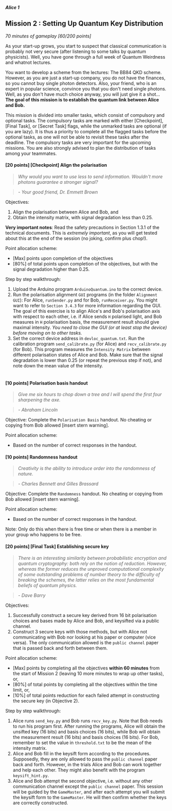 **_Alice 1_**
## Mission 2 : Setting Up Quantum Key Distribution
*70 minutes of gameplay [60/200 points]*

As your start-up grows, you start to suspect that classical communication is probably not very secure (after listening to some talks by quantum physicists). Well, you have gone through a full week of Quantum Weirdness and whatnot lectures.

You want to develop a scheme from the lectures: The BB84 QKD scheme. However, as you are just a start-up company, you do not have the finances, so you cannot buy single photon detectors. Also, your friend, who is an expert in popular science, convince you that you don't need single photons. Well, as you don't have much choice anyway, you will just give it a shot... <br>
**The goal of this mission is to establish the quantum link between Alice and Bob.**

This mission is divided into smaller tasks, which consist of compulsory and optional tasks. The compulsory tasks are marked with either [Checkpoint], [Final Task], or [Secret Task] flags, while the unmarked tasks are optional (if you are lazy). It is thus a priority to complete all the flagged tasks before the optional tasks, as one will not be able to revisit these tasks after the deadline. The compulsory tasks are very important for the upcoming missions. You are also strongly advised to plan the distribution of tasks among your teammates.


#### [20 points] [Checkpoint] Align the polarisation
> *Why would you want to use less to send information. Wouldn't more photons guarantee a stronger signal?*

> *- Your good friend, Dr. Emmett Brown*

Objectives:
1. Align the polarisation between Alice and Bob, and
1. Obtain the intensity matrix, with signal degradation less than 0.25.

**Very important notes**: Read the safety precautions in Section 1.3.1 of the technical documents. This is *extremely important*, as you will get tested about this at the end of the session (no joking, confirm plus chop!).

Point allocation scheme:
* [Max] points upon completion of the objectives
* [80%] of total points upon completion of the objectives, but with the signal degradation higher than 0.25.

Step by step walkthrough:
1. Upload the Arduino program `ArduinoQuantum.ino` to the correct device.
1. Run the polarisation alignment `GUI` programs (in the folder `Alignment GUI`): For Alice, `runSender.py` and for Bob, `runReceiver.py`. You might want to refer to `Section 3.4.3` for more information regarding the GUI. The goal of this exercise is to align Alice's and Bob's polarisation axis with respect to each other, i.e. if Alice sends `H` polarised light, and Bob measures in `H` polarisation basis, the measurement result should give maximal intensity. *You need to close the GUI (or at least stop the device) before moving on to other tasks.*
1. Set the correct device address in `devloc_quantum.txt`. Run the calibration program `send_calibrate.py` (for Alice) and `recv_calibrate.py` (for Bob). This program measures the `Intensity Matrix` between different polarisation states of Alice and Bob. Make sure that the signal degradation is lower than 0.25 (or repeat the previous step if not), and note down the mean value of the intensity.
<br><br>

#### [10 points] Polarisation basis handout
> *Give me six hours to chop down a tree and I will spend the first four sharpening the axe.*

> *-  Abraham Lincoln*

Objective: Complete the `Polarisation Basis` handout. No cheating or copying from Bob allowed [insert stern warning].

Point allocation scheme:
* Based on the number of correct responses in the handout.


#### [10 points] Randomness handout
> *Creativity is the ability to introduce order into the randomness of nature.*

> *-  Charles Bennett and Gilles Brassard*

Objective: Complete the `Randomness` handout. No cheating or copying from Bob allowed [insert stern warning].

Point allocation scheme:
* Based on the number of correct responses in the handout.

Note: Only do this when there is free time or when there is a member in your group who happens to be free.

#### [20 points] [Final Task] Establishing secure key
> *There is an interesting similarity between probabilistic encryption and quantum cryptography: both rely on the notion of reduction. However, whereas the former reduces the unproved computational complexity of some outstanding problems of number theory to the difficulty of breaking the schemes, the latter relies on the most fundamental beliefs of quantum physics.*

> *- Dave Barry*

Objectives:
1. Successfully construct a secure key derived from 16 bit polarisation choices and bases made by Alice and Bob, and keysifted via a public channel.
2. Construct 3 secure keys with those methods, but with Alice not communicating with Bob nor looking at his paper or computer (vice versa). The only communication allowed is the `public channel` paper that is passed back and forth between them.

Point allocation scheme:
* [Max] points by completing all the objectives **within 60 minutes** from the start of Mission 2 (leaving 10 more minutes to wrap up other tasks), or,
* [80%] of total points by completing all the objectives within the time limit, or,
* [10%] of total points reduction for each failed attempt in constructing the secure key (in Objective 2).

Step by step walkthrough:
1. Alice runs `send_key.py` and Bob runs `recv_key.py`. Note that Bob needs to run his program first. After running the programs, Alice will obtain the unsifted key (16 bits) and basis choices (16 bits), while Bob will obtain the measurement result (16 bits) and basis choices (16 bits). For Bob, remember to set the value in `threshold.txt` to be the mean of the intensity matrix.
1. Alice and Bob fill in the keysift form according to the procedures. Supposedly, they are only allowed to pass the `public channel` paper back and forth. However, in the trials Alice and Bob can work together and help each other. They might also benefit with the program `keysift_hint.py`.
1. Alice and Bob attempt the second objective, i.e. without any other communication channel except the `public channel` paper. This session will be guided by the `GameMaster`, and after each attempt you will submit the keysift form to the `GameMaster`. He will then confirm whether the keys are correctly constructed.
